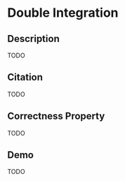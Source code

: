 # Double Integration

## Description

TODO

## Citation

TODO

## Correctness Property

TODO

## Demo

TODO